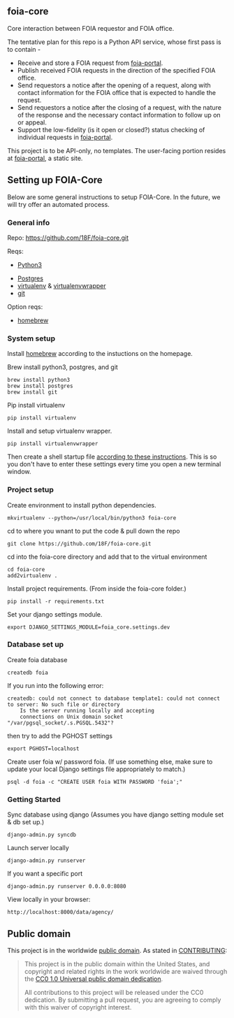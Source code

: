 ## foia-core

Core interaction between FOIA requestor and FOIA office.

The tentative plan for this repo is a Python API service, whose first pass is to contain -

* Receive and store a FOIA request from [foia-portal](https://github.com/18f/foia-portal).
* Publish received FOIA requests in the direction of the specified FOIA office.
* Send requestors a notice after the opening of a request, along with contact information for the FOIA office that is expected to handle the request.
* Send requestors a notice after the closing of a request, with the nature of the response and the necessary contact information to follow up on or appeal.
* Support the low-fidelity (is it open or closed?) status checking of individual requests in [foia-portal](https://github.com/18f/foia-portal).

This project is to be API-only, no templates. The user-facing portion resides at [foia-portal](https://github.com/18f/foia-portal), a static site.

## Setting up FOIA-Core

Below are some general instructions to setup FOIA-Core. In the future, we will try offer an automated process.

### General info

Repo: https://github.com/18F/foia-core.git

Reqs:
- [Python3](https://docs.python.org/3/)
* [Postgres](http://www.postgresql.org/)
* [virtualenv](http://virtualenv.readthedocs.org/en/latest/) & [virtualenvwrapper](http://virtualenvwrapper.readthedocs.org/en/latest/)
* [git](http://git-scm.com/)

Option reqs:
* [homebrew](http://brew.sh/)

### System setup

Install [homebrew](http://brew.sh/) according to the instuctions on the homepage.

Brew install python3, postgres, and git
```
brew install python3
brew install postgres
brew install git
```

Pip install virtualenv
```
pip install virtualenv
```

Install and setup virtualenv wrapper.
```
pip install virtualenvwrapper
```

Then create a shell startup file [according to these instructions](http://virtualenvwrapper.readthedocs.org/en/latest/install.html#shell-startup-file
). This is so you don't have to enter these settings every time you open a new terminal window.


### Project setup

Create environment to install python dependencies.
```
mkvirtualenv --python=/usr/local/bin/python3 foia-core
```

cd to where you wnant to put the code & pull down the repo
```
git clone https://github.com/18F/foia-core.git
```

cd into the foia-core directory and add that to the virtual environment
```
cd foia-core
add2virtualenv .
```

Install project requirements. (From inside the foia-core folder.)
```
pip install -r requirements.txt
```

Set your django settings module.
```
export DJANGO_SETTINGS_MODULE=foia_core.settings.dev
```


### Database set up

Create foia database
```
createdb foia
```

If you run into the following error:
```
createdb: could not connect to database template1: could not connect to server: No such file or directory
    Is the server running locally and accepting
    connections on Unix domain socket "/var/pgsql_socket/.s.PGSQL.5432"?
```
then try to add the PGHOST settings
```
export PGHOST=localhost
```

Create user foia w/ password foia. (If use something else, make sure to update your local Django settings file appropriately to match.)
```
psql -d foia -c "CREATE USER foia WITH PASSWORD 'foia';"
```


### Getting Started

Sync database using django
(Assumes you have django setting module set & db set up.)
```
django-admin.py syncdb
```

Launch server locally
```
django-admin.py runserver
```
If you want a specific port
```
django-admin.py runserver 0.0.0.0:8080
```

View locally in your browser:
```
http://localhost:8000/data/agency/
```


## Public domain

This project is in the worldwide [public domain](LICENSE.md). As stated in [CONTRIBUTING](CONTRIBUTING.md):

> This project is in the public domain within the United States, and copyright and related rights in the work worldwide are waived through the [CC0 1.0 Universal public domain dedication](https://creativecommons.org/publicdomain/zero/1.0/).
>
> All contributions to this project will be released under the CC0 dedication. By submitting a pull request, you are agreeing to comply with this waiver of copyright interest.
